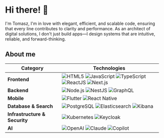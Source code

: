 # Hi there! 👋

I'm Tomasz, I'm in love with elegant, efficient, and scalable code, ensuring that every line contributes to clarity and performance. As an architect of digital solutions, I don't just build apps—I design systems that are intuitive, reliable, and forward-thinking. 

## About me

| **Category**         | **Technologies** |
|----------------------|----------------|
| **Frontend**        | ![HTML5](https://img.shields.io/badge/-HTML5-E34F26?style=flat-square&logo=html5&logoColor=white) ![JavaScript](https://img.shields.io/badge/-JavaScript-F7DF1E?style=flat-square&logo=javascript&logoColor=black) ![TypeScript](https://img.shields.io/badge/-TypeScript-3178C6?style=flat-square&logo=typescript&logoColor=white) ![ReactJS](https://img.shields.io/badge/-ReactJS-61DAFB?style=flat-square&logo=react&logoColor=black) ![Next.js](https://img.shields.io/badge/-Next.js-000000?style=flat-square&logo=next.js&logoColor=white) |
| **Backend**         | ![Node.js](https://img.shields.io/badge/-Node.js-339933?style=flat-square&logo=node.js&logoColor=white) ![NestJS](https://img.shields.io/badge/-NestJS-E0234E?style=flat-square&logo=nestjs&logoColor=white) ![GraphQL](https://img.shields.io/badge/-GraphQL-E10098?style=flat-square&logo=graphql&logoColor=white) |
| **Mobile**          | ![Flutter](https://img.shields.io/badge/-Flutter-02569B?style=flat-square&logo=flutter&logoColor=white) ![React Native](https://img.shields.io/badge/-React%20Native-61DAFB?style=flat-square&logo=react&logoColor=black) |
| **Database & Search** | ![PostgreSQL](https://img.shields.io/badge/-PostgreSQL-336791?style=flat-square&logo=postgresql&logoColor=white) ![Elasticsearch](https://img.shields.io/badge/-Elasticsearch-005571?style=flat-square&logo=elasticsearch&logoColor=white) ![Kibana](https://img.shields.io/badge/-Kibana-FA4D67?style=flat-square&logo=kibana&logoColor=white) |
| **Infrastructure & Security** | ![Kubernetes](https://img.shields.io/badge/-Kubernetes-326CE5?style=flat-square&logo=kubernetes&logoColor=white) ![Keycloak](https://img.shields.io/badge/-Keycloak-35495E?style=flat-square&logo=keycloak&logoColor=white) |
| **AI** | ![OpenAI](https://img.shields.io/badge/-OpenAI-412991?style=flat-square&logo=openai&logoColor=white) ![Claude](https://img.shields.io/badge/-Claude-FF6F00?style=flat-square&logo=claude&logoColor=white) ![Copilot](https://img.shields.io/badge/-Copilot-0078D4?style=flat-square&logo=githubcopilot&logoColor=white) |
